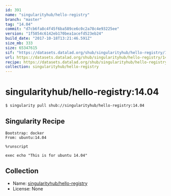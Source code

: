 ```yaml
---
id: 391
name: "singularityhub/hello-registry"
branch: "master"
tag: "14.04"
commit: "d7cb6fa8c4f45f6ba589ce6c0c2a78c4e93225ee"
version: "1f5854c6142eb170bea1acefd523eb24"
build_date: "2017-10-18T13:21:46.591Z"
size_mb: 333
size: 65347615
sif: "https://datasets.datalad.org/shub/singularityhub/hello-registry/14.04/2017-10-18-d7cb6fa8-1f5854c6/1f5854c6142eb170bea1acefd523eb24.simg"
url: https://datasets.datalad.org/shub/singularityhub/hello-registry/14.04/2017-10-18-d7cb6fa8-1f5854c6/
recipe: https://datasets.datalad.org/shub/singularityhub/hello-registry/14.04/2017-10-18-d7cb6fa8-1f5854c6/Singularity
collection: singularityhub/hello-registry
---
```


# singularityhub/hello-registry:14.04

```bash
$ singularity pull shub://singularityhub/hello-registry:14.04
```

## Singularity Recipe

```singularity
Bootstrap: docker
From: ubuntu:14.04

%runscript

exec echo "This is for ubuntu 14.04"
```

## Collection

 - Name: [singularityhub/hello-registry](https://github.com/singularityhub/hello-registry)
 - License: None

